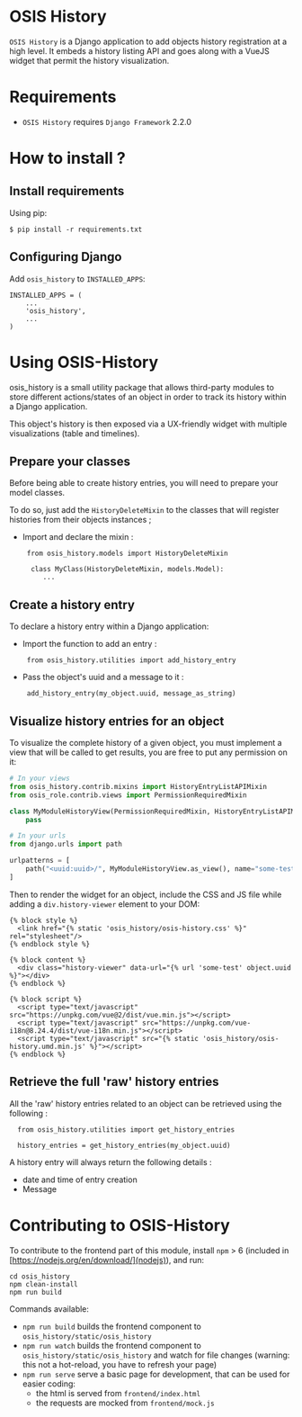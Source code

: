 # OSIS History

`OSIS History` is a Django application to add objects history registration at a high level. It embeds a history listing API and goes along with a VueJS widget that permit the history visualization.

Requirements
============

- `OSIS History` requires `Django Framework` 2.2.0

How to install ?
================

Install requirements
--------------------
Using pip:

```
$ pip install -r requirements.txt
```

Configuring Django
------------------

Add ``osis_history`` to ``INSTALLED_APPS``:

    INSTALLED_APPS = (
        ...
        'osis_history',
        ...
    )

Using OSIS-History
==================
osis_history is a small utility package that allows third-party modules to store different actions/states of an object in order to track its history within a Django application.

This object's history is then exposed via a UX-friendly widget with multiple visualizations (table and timelines).

Prepare your classes
--------------------

Before being able to create history entries, you will need to prepare your model classes.

To do so, just add the `HistoryDeleteMixin` to the classes that will register histories from their objects instances ;

 - Import and declare the mixin :

        from osis_history.models import HistoryDeleteMixin

         class MyClass(HistoryDeleteMixin, models.Model):
            ...

Create a history entry
----------------------

To declare a history entry within a Django application:
 
 - Import the function to add an entry :

        from osis_history.utilities import add_history_entry
  
 - Pass the object's uuid and a message to it :

        add_history_entry(my_object.uuid, message_as_string)

Visualize history entries for an object
---------------------------------------

To visualize the complete history of a given object, you must implement a view that will be called to get results,
you are free to put any permission on it:

```python
# In your views
from osis_history.contrib.mixins import HistoryEntryListAPIMixin
from osis_role.contrib.views import PermissionRequiredMixin

class MyModuleHistoryView(PermissionRequiredMixin, HistoryEntryListAPIMixin):
    pass

# In your urls
from django.urls import path

urlpatterns = [
    path("<uuid:uuid>/", MyModuleHistoryView.as_view(), name="some-test"),
]
```

Then to render the widget for an object, include the CSS and JS file while adding a `div.history-viewer` element to your DOM:

```
{% block style %}
  <link href="{% static 'osis_history/osis-history.css' %}" rel="stylesheet"/>
{% endblock style %}

{% block content %}
  <div class="history-viewer" data-url="{% url 'some-test' object.uuid %}"></div>
{% endblock %}

{% block script %}
  <script type="text/javascript" src="https://unpkg.com/vue@2/dist/vue.min.js"></script>
  <script type="text/javascript" src="https://unpkg.com/vue-i18n@8.24.4/dist/vue-i18n.min.js"></script>
  <script type="text/javascript" src="{% static 'osis_history/osis-history.umd.min.js' %}"></script>
{% endblock %}
```

Retrieve the full 'raw' history entries
---------------------------------------

All the 'raw' history entries related to an object can be retrieved using the following :

      from osis_history.utilities import get_history_entries
      
      history_entries = get_history_entries(my_object.uuid)

A history entry will always return the following details :
 - date and time of entry creation
 - Message

Contributing to OSIS-History
============================

To contribute to the frontend part of this module, install `npm` > 6 (included in [https://nodejs.org/en/download/](nodejs)), and run:
```console
cd osis_history
npm clean-install
npm run build
```

Commands available:
 - `npm run build` builds the frontend component to `osis_history/static/osis_history`
 - `npm run watch` builds the frontend component to `osis_history/static/osis_history` and watch for file changes (warning: this not a hot-reload, you have to refresh your page)
 - `npm run serve` serve a basic page for development, that can be used for easier coding:
   - the html is served from `frontend/index.html`
   - the requests are mocked from `frontend/mock.js`
